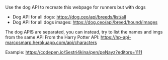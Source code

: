 Use the dog API to recreate this webpage for runners but with dogs
- Dog API for all dogs: https://dog.ceo/api/breeds/list/all
- Dog API for all dogs images: https://dog.ceo/api/breed/hound/images

The dog APIS are separated, you can instead, try to list the names and imgs from the same API
From the Harry Potter API: https://hp-api-marcosmarp.herokuapp.com/api/characters

Example: https://codepen.io/Sestri4kina/pen/peNayz?editors=1111